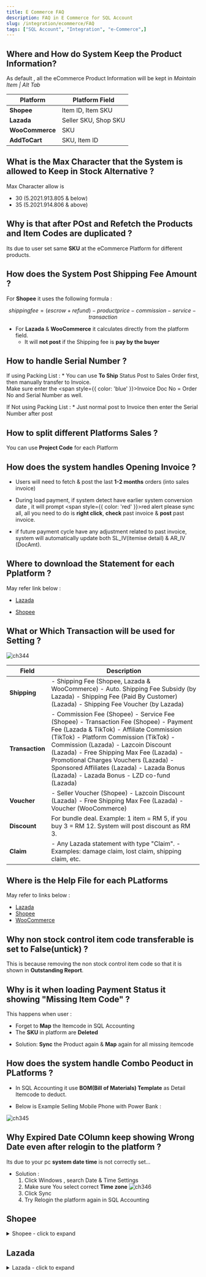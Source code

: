 ```yaml
---
title: E Commerce FAQ
description: FAQ in E Commerce for SQL Account
slug: /integration/ecommerce/FAQ
tags: ["SQL Account", "Integration", "e-Commerce",]
---
```


## Where and How do System Keep the Product Information?

As default , all the eCommerce Product Information will be kept in *Maintain Item | Alt Tab*

| **Platform**   | **Platform Field**        |
|----------------|---------------------------|
| **Shopee**     | Item ID, Item SKU          |
| **Lazada**     | Seller SKU, Shop SKU       |
| **WooCommerce**| SKU                        |
| **AddToCart**  | SKU, Item ID               |

## What is the Max Character that the System is allowed to Keep in Stock Alternative ?

Max Character allow is
- 30 (5.2021.913.805 & below)
- 35 (5.2021.914.806 & above)

## Why is that after POst and Refetch the Products and Item Codes are duplicated ?

Its due to user set same **SKU** at the eCommerce Platform for different products.

## How does the System Post Shipping Fee Amount ?

For **Shopee** it uses the following formula :

```math
shipping fee = (escrow + refund) - product price - commission - service - transaction
```
 * For **Lazada** & **WooCommerce** it calculates directly from the platform field.
    * It will **not post** if the Shipping fee is **pay by the buyer**

## How to handle Serial Number ?

If using Packing List :
    * You can use **To Ship** Status Post to Sales Order first, then manually transfer to Invoice.  
Make sure enter the <span style={{ color: 'blue' }}>Invoice Doc No = Order No</span> and Serial Number as well.

If Not using Packing List :
    * Just normal post to Invoice then enter the Serial Number after post

## How to split different Platforms Sales ?

You can use **Project Code** for each Platform

## How does the system handles Opening Invoice ?

* Users will need to fetch & post the last **1-2 months** orders (into sales invoice)

* During load payment, if system detect have earlier system conversion date , it will prompt <span style={{ color: 'red' }}>red alert</span> please sync all, all you need to do is **right click**, **check** past invoice & **post** past invoice.

* if future payment cycle have any adjustment related to past invoice, system will automatically update both SL_IV(itemise detail) & AR_IV (DocAmt).

## Where to download the Statement for each Pplatform ?

May refer link below :
* [Lazada](https://sellercenter.lazada.com.my/seller/helpcenter/guide-to-view-the-fees-your-account-statement-8809.html?spm=a2a16.helpcenter-psc-article.articles-list.1.1af31e466syh4Y)

* [Shopee](https://seller.shopee.com.my/edu/article/1651)

## What or Which Transaction will be used for Setting ?

 ![ch344](../../../static/img/integration/e-commerce/different/ch344.png)

 | **Field**    | **Description**                                                                 |
|--------------|---------------------------------------------------------------------------------|
| **Shipping** | - Shipping Fee (Shopee, Lazada & WooCommerce) - Auto. Shipping Fee Subsidy (by Lazada) - Shipping Fee (Paid By Customer) (Lazada) - Shipping Fee Voucher (by Lazada) |
| **Transaction** | - Commission Fee (Shopee) - Service Fee (Shopee) - Transaction Fee (Shopee) - Payment Fee (Lazada & TikTok) - Affiliate Commission (TikTok) - Platform Commission (TikTok)  - Commission (Lazada)  - Lazcoin Discount (Lazada)  - Free Shipping Max Fee (Lazada)  - Promotional Charges Vouchers (Lazada)  - Sponsored Affiliates (Lazada)  - Lazada Bonus (Lazada)  - Lazada Bonus - LZD co-fund (Lazada) |
| **Voucher**  | - Seller Voucher (Shopee)  - Lazcoin Discount (Lazada)  - Free Shipping Max Fee (Lazada)  - Voucher (WooCommerce) |
| **Discount** | For bundle deal. Example: 1 item = RM 5, if you buy 3 = RM 12. System will post discount as RM 3. |
| **Claim**    | - Any Lazada statement with type "Claim".  - Examples: damage claim, lost claim, shipping claim, etc. |

## Where is the Help File for each PLatforms

May refer to links below :
* [Lazada](https://sellercenter.lazada.com.my/seller/helpcenter/)
* [Shopee](https://seller.shopee.com.my/edu/home)
* [WooCommerce](https://docs.woocommerce.com/)

## Why non stock control item code transferable is set to False(untick) ?

This is because removing the non stock control item code so that it is shown in **Outstanding Report**.

## Why is it when loading Payment Status it showing "Missing Item Code" ?

This happens when user :

* Forget to **Map** the Itemcode in SQL Accounting
* The **SKU** in platform are **Deleted**

- Solution: **Sync** the Product again & **Map** again for all missing itemcode

## How does the system handle Combo Peoduct in PLatforms ?

* In SQL Accounting it use **BOM(Bill of Materials) Template** as Detail Itemcode to deduct.

- Below is Example Selling Mobile Phone with Power Bank :

![ch345](../../../static/img/integration/e-commerce/different/ch345.png)

## Why Expired Date COlumn keep showing Wrong Date even after relogin to the platform ?

Its due to your pc **system date time** is not correctly set...

- Solution :
    1. Click Windows , search Date & Time Settings
    2. Make sure You select correct **Time zone**
    ![ch346](../../../static/img/integration/e-commerce/different/ch346.png)
    3. Click Sync
    4. Try Relogin the platform again in SQL Accounting

## Shopee

<details>
  <summary>Shopee - click to expand</summary>

### How does the system post when Shipping Fees Charges is higher than Seller Paid Amount that causes the Escrow Amount becomes negative ?

![ch347](../../../static/img/integration/e-commerce/different/ch347.png)

System will Post to **Sales CN** and set Qty in Negative (In the **Order Tab**).
When Load in Income statement(.xls) files into **Payment Tab**, system will auto post to **Customer Refund**.

### How system post for Order Cancelled with Posted Invoice ?

This usually happens when Buyer is not at Home after a few attempts sent and seller decided to cancel the Order.

![ch348](../../../static/img/integration/e-commerce/different/ch348.png)

### How System handle Payment Withdraw ?

[How do i get my payment back?](https://help.shopee.com.my/portal/4/article/173133-%5BShopeePay%5D-ShopeePay-App-Withdrawals?previousPage=search%20recommendation%20bar)

[How to Post In SQL Accounting? Video](https://www.youtube.com/watch?v=PloG3CeHA1w)

### Why when i load the payments , the date looks incorrect ?

Try redownload again from shopee as shopee had updated the format.

![ch349](../../../static/img/integration/e-commerce/different/ch349.png)

</details>

## Lazada

<details>
  <summary>Lazada - click to expand</summary>

### How system Post Marketing Fees?

When load in Finance statement(.csv) file in **Payment Tab** (marketing fees without Order No).
System will post to Sales CN (Transaction Fee) and Customer Refund.

### How system handle Reversal Item Price and Adjustment Item Charge?

System will Delete the CN once load payment file(if the lazada payment release more than Outstanding Invoice amount)

### How system handle for first release payment in negative due to shipping fees under charge customer?

When load payment, once release amount is in **negative**, system will **delete earlier Invoice**, and raise CN(amount will be exactly same as Payment file) and Refund.

When **2nd payment(Adjustment)**, if the amount is in negative, append to CN and Refund, if in positive, will raise Invoice(Adjustment value) and Payment.

### Why the Invoice Amount is changes once Payment is loaded?
It is due to Shipping Fee updated.
Lazada actual Shipping Fee only known **after Payment** is Loaded.

### What is the Claim Field for & What GL Account to Set?

This only use when there is Damage Claim from Lazada.
You can create New Account under Sales as it part of Sales too.

### Load Payment shown Status As Payment ref id not found

It means Lazada not yet release the payment to Seller & SQL **will not** post without **payment ref ID**.

### Where to download the Logistic Billing detail?

You may refer [Logistics Billing System - updates to shipping fee charges and Account Statement](https://bixi.alicdn.com/punish/punish:resource:template:lazadaSpace:exefqahalk_33139279.html?qrcode=zNg-VXbPThepB3VqrYSNnA|aNNfRA|MWrYXQ_0|BgLVzQ&uuid=ccd83e5576cf4e17a907756aad848d9c&action=deny&origin=https%3A%2F%2Fuac-pre.lazada.com%3A443%2Ftbpass%2Fjump)

### How do system handle for Same Oder Number from different Store?

System will add Last 4 character Store Id for the duplicate(for 2nd & above Invoice)

### When Fetch Prompt Api access frequency exceed the limit

This happen when click too many times fetch. Just close whole window & try again

</details>